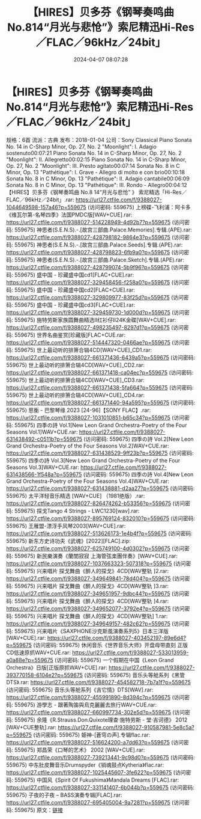﻿---
title: 【HIRES】贝多芬《钢琴奏鸣曲No.814“月光与悲怆”》索尼精迅Hi-Res／FLAC／96kHz／24bit」
date: 2024-04-07 08:07:28
categories: 古典音乐、新世纪、纯音雅乐
tags: 纯音雅乐
---
# 【HIRES】贝多芬《钢琴奏鸣曲No.814“月光与悲怆”》索尼精迅Hi-Res／FLAC／96kHz／24bit」

规格：6首
流派：古典
发布：2018-01-04
公司：Sony Classical
Piano Sonata No. 14 in C-Sharp Minor, Op. 27, No. 2 "Moonlight":
I. Adagio sostenuto00:07:21
Piano Sonata No. 14 in C-Sharp Minor, Op. 27, No. 2 "Moonlight":
II. Allegretto00:02:15
Piano Sonata No. 14 in C-Sharp Minor, Op. 27, No. 2 "Moonlight":
III. Presto agitato00:07:14
Sonata No. 8 in C Minor, Op. 13 "Pathétique": I. Grave - Allegro
di molto e con brio00:10:18
Sonata No. 8 in C Minor, Op. 13 "Pathétique": II. Adagio
cantabile00:06:09
Sonata No. 8 in C Minor, Op. 13 "Pathétique": III. Rondo -
Allegro00:04:12
【HIRES】贝多芬《钢琴奏鸣曲 No.8 14“月光与悲怆” 》
索尼精选「Hi-Res／FLAC／96kHz／24bit」.rar: https://url27.ctfile.com/f/9388027-1044649598-157a46?p=559675
(访问密码: 559675)
上榜碟-飞利浦：阿卡多《维瓦尔第-名琴四季》法国PMDC版[WAV+CUE].rar: https://url27.ctfile.com/f/9388027-514228949-4d92b7?p=559675
(访问密码: 559675)
神思者(S.E.N.S).-.[故宫三部曲.Palace.Memories].专辑.(APE).rar: https://url27.ctfile.com/f/9388027-428798182-9864e3?p=559675
(访问密码: 559675)
神思者(S.E.N.S).-.[故宫三部曲.Palace.Seeds].专辑.(APE).rar: https://url27.ctfile.com/f/9388027-428798823-6fb9a0?p=559675
(访问密码: 559675)
神思者(S.E.N.S).-.[故宫三部曲.Palace.Sketch].专辑.(APE).rar: https://url27.ctfile.com/f/9388027-428799074-5b9f96?p=559675
(访问密码: 559675)
盛中国 - 珍藏盛中国cd1[FLAC+CUE].rar: https://url27.ctfile.com/f/9388027-329458456-f258a0?p=559675
(访问密码: 559675)
盛中国 - 珍藏盛中国cd2[FLAC+CUE].rar: https://url27.ctfile.com/f/9388027-329809977-83f25d?p=559675
(访问密码: 559675)
盛中国 - 珍藏盛中国cd3[FLAC+CUE].rar: https://url27.ctfile.com/f/9388027-329459730-1d000d?p=559675
(访问密码: 559675)
施特劳斯家族圆舞曲精选II红衫仔II24K金碟[WAV+CUE].rar: https://url27.ctfile.com/f/9388027-498235497-8297d1?p=559675
(访问密码: 559675)
世界名曲鉴赏[珍藏版]FLAC+CUE.rar: https://url27.ctfile.com/f/9388027-514447320-0466ae?p=559675
(访问密码: 559675)
世上最动听的排箫合辑4CD[WAV+CUE]_CD1.rar: https://url27.ctfile.com/f/9388027-661371436-6439a5?p=559675
(访问密码: 559675)
世上最动听的排箫合辑4CD[WAV+CUE]_CD2.rar: https://url27.ctfile.com/f/9388027-661371418-ca04ec?p=559675
(访问密码: 559675)
世上最动听的排箫合辑4CD[WAV+CUE]_CD3.rar: https://url27.ctfile.com/f/9388027-661371438-5fa664?p=559675
(访问密码: 559675)
世上最动听的排箫合辑4CD[WAV+CUE]_CD4.rar: https://url27.ctfile.com/f/9388027-661371440-94a595?p=559675
(访问密码: 559675)
思衡 - 巴黎琴缘 2023 [24-96]【SONY FLAC】.rar: https://url27.ctfile.com/f/9388027-1031010851-b65c34?p=559675
(访问密码: 559675)
四季の詩 Vol.1[New Leon Grand Orchestra-Poetry of the Four Seasons
Vol.1]WAV+CUE.rar: https://url27.ctfile.com/f/9388027-631438492-c0511b?p=559675
(访问密码: 559675)
四季の詩 Vol.2[New Leon Grand Orchestra-Poetry of the Four Seasons
Vol.2]WAV+CUE.rar: https://url27.ctfile.com/f/9388027-631438529-9ff23b?p=559675
(访问密码: 559675)
四季の詩 Vol.3[New Leon Grand Orchestra-Poetry of the Four Seasons
Vol.3]WAV+CUE.rar: https://url27.ctfile.com/f/9388027-631438566-1f548a?p=559675
(访问密码: 559675)
四季の詩 Vol.4[New Leon Grand Orchestra-Poetry of the Four Seasons
Vol.4]WAV+CUE.rar: https://url27.ctfile.com/f/9388027-631438881-d2aa27?p=559675
(访问密码: 559675)
太平洋轻音乐精选 [WAV+CUE] （1981绝版）.rar: https://url27.ctfile.com/f/9388027-826474262-b53356?p=559675
(访问密码: 559675)
探戈Tango 4 Strings - LWC1230[wav].rar: https://url27.ctfile.com/f/9388027-895769124-832010?p=559675
(访问密码: 559675)
王雁盟-漂浮手风琴2003[WAV+CUE].rar: https://url27.ctfile.com/f/9388027-513626173-1e4b4f?p=559675
(访问密码: 559675)
新东方史诗功夫《武魂》[2022][FLAC].zip: https://url27.ctfile.com/f/9388027-625749100-4d0302?p=559675
(访问密码: 559675)
新民樂演奏《蘭閨寂寂 上海管弦楽團伴奏》[WAV+CUE].rar: https://url27.ctfile.com/f/9388027-1037663323-507318?p=559675
(访问密码: 559675)
兴来唱片 探戈舞曲《醉人的探戈》4CD[WAV整轨 ]2.rar: https://url27.ctfile.com/f/9388027-349649841-78d404?p=559675
(访问密码: 559675)
兴来唱片 探戈舞曲《醉人的探戈》4CD[WAV整轨 ]3.rar: https://url27.ctfile.com/f/9388027-349651957-9dbc44?p=559675
(访问密码: 559675)
兴来唱片 探戈舞曲《醉人的探戈》4CD[WAV整轨 ]4.rar: https://url27.ctfile.com/f/9388027-349652077-3792e4?p=559675
(访问密码: 559675)
兴来唱片 探戈舞曲《醉人的探戈》4CD[WAV整轨] 1.rar: https://url27.ctfile.com/f/9388027-349649157-482c62?p=559675
(访问密码: 559675)
兴来唱片《SAXPHONE沙克斯風演奏系列5》日本三洋版[WAV+CUE].rar: https://url27.ctfile.com/f/9388027-403452197-89e6d4?p=559675
(访问密码: 559675)
休闲音乐《世界音乐大师》开盘母带直刻 正版CD低速原抓WAV+CUE.rar: https://url27.ctfile.com/f/9388027-533013959-a0a88e?p=559675
(访问密码: 559675)
一个假期在中国《Leon Grand Orchestra》日版[正版原抓WAV+CUE].rar: https://url27.ctfile.com/f/9388027-393770158-6104e2?p=559675
(访问密码: 559675)
音乐头等舱系列《黑管 DTS》.rar: https://url27.ctfile.com/f/9388027-454582718-7b7a1f?p=559675
(访问密码: 559675)
音乐头等舱系列《吉它情》DTS[WAV].rar: https://url27.ctfile.com/f/9388027-455991890-8d394c?p=559675
(访问密码: 559675)
游學志 - 跟著陶笛與烏克麗麗去旅行WAV+CUE.rar: https://url27.ctfile.com/f/9388027-660997734-302e5d?p=559675
(访问密码: 559675)
余隆《R.Strauss.Don.Quixote理查·施特劳斯 - 堂·吉诃德》 2012 [WAV+CUE整轨].rar:
https://url27.ctfile.com/f/9388027-910587981-5e8c5a?p=559675
(访问密码: 559675)
姫神-[蒼穹の声].专辑flac.rar: https://url27.ctfile.com/f/9388027-516624200-a7dd63?p=559675
(访问密码: 559675)
郑昌荣《口琴的艺术》 2002 [WAV+CUE].rar: https://url27.ctfile.com/f/9388027-739213441-9c98d0?p=559675
(访问密码: 559675)
中东肚皮舞音乐Drumspyder《销魂鼓点Kytheria》flac.rar: https://url27.ctfile.com/f/9388027-1025445607-3fe622?p=559675
(访问密码: 559675)
中国风《Spirit Of Fukushima》Mandala Dreams [FLAC].rar: https://url27.ctfile.com/f/9388027-331141407-6b044b?p=559675
(访问密码: 559675)
子夜的子夜 – BASS演奏专辑[FLAC].rar: https://url27.ctfile.com/f/9388027-695405004-9a7281?p=559675
(访问密码: 559675)
原文：[链接](https://blog.sina.com.cn/s/blog_1647c7e7601031517.html)